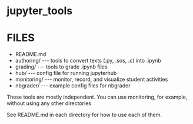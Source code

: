 # jupyter_tools

# FILES

* README.md
* authoring/  --- tools to convert texts (.py, .sos, .c) into .ipynb
* grading/    --- tools to grade .ipynb files
* hub/        --- config file for running jupyterhub
* monitoring/ --- monitor, record, and visualize student activities
* nbgrader/   --- example config files for nbgrader

These tools are mostly independent.  You can use monitoring, for example, without using any other directories

See README.md in each directory for how to use each of them.
